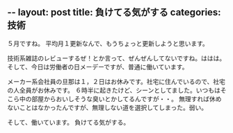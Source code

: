 --
layout: post
title: 負けてる気がする
categories: 技術
--

５月ですね。
平均月１更新なんで、もうちょっと更新しようと思います。

技術系雑誌のレビューするぜ！とか言って、ぜんぜんしてないですね。ははは。
そして、今日は労働者の日メーデーですが、普通に働いています。

メーカー系会社員の旦那は１，２日はお休みです。社宅に住んでいるので、社宅の人全員がお休みです。
６時半に起きたけど、シーンとしてました。いつもはそこら中の部屋からおいしそうな臭いとかしてるんですが・・。
無理すれば休めないことはなかったんですが、無理しない道を選択してしまった。弱い。

そして、働いています。
負けてる気がする。

